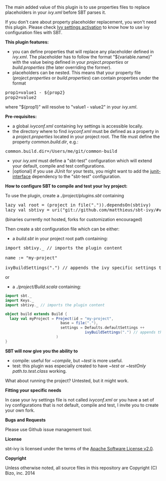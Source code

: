 The main added value of this plugin is to use properties files to replace placeholders in your _ivy.xml_ before SBT parses it.

If you don't care about property placeholder replacement, you won't need this plugin. Please check [Ivy settings activation](http://www.scala-sbt.org/0.13/docs/Library-Management.html#External+Maven+or+Ivy) to know how to use ivy configuration files with SBT.

**This plugin features:**

- you can define properties that will replace any placeholder defined in _ivy.xml_. The placeholder has to follow the format "${variable.name}" with the value being defined in your _project.properties_ or _build.properties_ (the later overriding the former).
- placeholders can be nested. This means that your property file (_project.properties_ or _build.properties_) can contain properties under the format

<pre>
prop1=value1 - ${prop2}
prop2=value2
</pre>

where "${prop1}" will resolve to "value1 - value2" in your _ivy.xml_.

**Pre-requisites:**

- a global _ivyconf.xml_ containing Ivy settings is accessible locally.
- the directory where to find _ivyconf.xml_ must be defined as a property in a _project.properties_ located in your project root. The file must define the property _common.build.dir_, e.g.:

<pre>
common.build.dir=/Users/me/git/common-build
</pre>

- your _ivy.xml_ must define a "sbt-test" configuration which will extend your default, compile and test configurations.
- \[optional\] if you use JUnit for your tests, you might want to add the [junit-interface](https://github.com/sbt/junit-interface) dependency to the "sbt-test" configuration.

**How to configure SBT to compile and test your Ivy project:**

To use the plugin, create a _./project/plugins.sbt_ containing

<pre>
lazy val root = (project in file(".")).dependsOn(sbtivy)
lazy val sbtivy = uri("git://github.com/matthieus/sbt-ivy/#v1.0")
</pre>
(binaries currently not hosted, forks for customization encouraged)

Then create a sbt configuration file which can be either:

- a _build.sbt_ in your project root path containing:

<pre>
import sbtivy._ // imports the plugin content

name := "my-project"

ivyBuildSettings(".") // appends the ivy specific settings to your project
</pre>

or 

- a _./project/Build.scala_ containing:

```scala
import sbt._
import Keys._
import sbtivy._ // imports the plugin content

object build extends Build {
  lazy val myProject = Project(id = "my-project",
                         base = file("."),
                         settings = Defaults.defaultSettings ++ 
                                    ivyBuildSettings(".") // appends the ivy specific settings to your project
                       )
}
```

**SBT will now give you the ability to**

- compile: useful for _~compile_, but _~test_ is more useful.
- test: this plugin was especially created to have _~test_ or _~testOnly path.to.test.class_ working.

What about running the project? Untested, but it might work.

**Fitting your specific needs**

In case your ivy settings file is not called _ivyconf.xml_ or you have a set of ivy configurations that is not default, compile and test, I invite you to create your own fork.

**Bugs and Requests**

Please use Github issue management tool.

**License**

sbt-ivy is licensed under the terms of the
[Apache Software License v2.0](http://www.apache.org/licenses/LICENSE-2.0.html).

**Copyright**

Unless otherwise noted, all source files in this repository are Copyright (C) Bizo, inc.  2014

